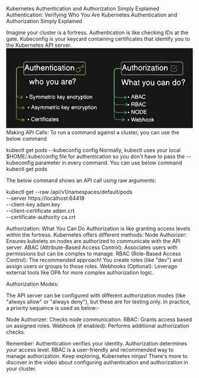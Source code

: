 Kubernetes Authentication and Authorization Simply Explained
Authentication: Verifying Who You Are
Kubernetes Authentication and Authorization Simply Explained

Imagine your cluster is a fortress. Authentication is like checking IDs at the gate. Kubeconfig is your keycard containing certificates that identify you to the Kubernetes API server.
![alt text](image.png)
Making API Calls:
To run a command against a cluster, you can use the below command

kubectl get pods --kubeconfig config
Normally, kubectl uses your local $HOME/.kube/config file for authentication so you don't have to pass the --kubeconfig parameter in every command. You can use below command
kubectl get pods

The below command shows an API call using raw arguments:

kubectl get --raw /api/v1/namespaces/default/pods \
 --server https://localhost:64418 \
 --client-key adam.key \
 --client-certificate adam.crt \
 --certificate-authority ca.crt

Authorization: What You Can Do
Authorization is like granting access levels within the fortress. Kubernetes offers different methods:
Node Authorizer: Ensures kubelets on nodes are authorized to communicate with the API server.
ABAC (Attribute-Based Access Control): Associates users with permissions but can be complex to manage.
RBAC (Role-Based Access Control): The recommended approach! You create roles (like "dev") and assign users or groups to those roles.
Webhooks (Optional): Leverage external tools like OPA for more complex authorization logic.

Authorization Modes:

The API server can be configured with different authorization modes (like "always allow" or "always deny"), but these are for testing only. In practice, a priority sequence is used as below:-

Node Authorizer: Checks node communication.
RBAC: Grants access based on assigned roles.
Webhook (if enabled): Performs additional authorization checks.

Remember:
Authentication verifies your identity.
Authorization determines your access level.
RBAC is a user-friendly and recommended way to manage authorization.
Keep exploring, Kubernetes ninjas! There's more to discover in the video about configuring authentication and authorization in your cluster.

